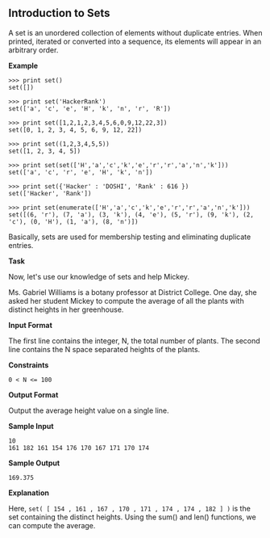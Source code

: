 ## Introduction to Sets

A set is an unordered collection of elements without duplicate entries. 
When printed, iterated or converted into a sequence, its elements will appear in an arbitrary order.

**Example**

```
>>> print set()
set([])

>>> print set('HackerRank')
set(['a', 'c', 'e', 'H', 'k', 'n', 'r', 'R'])

>>> print set([1,2,1,2,3,4,5,6,0,9,12,22,3])
set([0, 1, 2, 3, 4, 5, 6, 9, 12, 22])

>>> print set((1,2,3,4,5,5))
set([1, 2, 3, 4, 5])

>>> print set(set(['H','a','c','k','e','r','r','a','n','k']))
set(['a', 'c', 'r', 'e', 'H', 'k', 'n'])

>>> print set({'Hacker' : 'DOSHI', 'Rank' : 616 })
set(['Hacker', 'Rank'])

>>> print set(enumerate(['H','a','c','k','e','r','r','a','n','k']))
set([(6, 'r'), (7, 'a'), (3, 'k'), (4, 'e'), (5, 'r'), (9, 'k'), (2, 'c'), (0, 'H'), (1, 'a'), (8, 'n')])
```
Basically, sets are used for membership testing and eliminating duplicate entries. 

**Task**

Now, let's use our knowledge of sets and help Mickey.

Ms. Gabriel Williams is a botany professor at District College. One day, she asked her student Mickey to compute the average of all the plants with distinct heights in her greenhouse.

**Input Format**

The first line contains the integer, N, the total number of plants.
The second line contains the N space separated heights of the plants.

**Constraints**

`0 < N <= 100`

**Output Format**

Output the average height value on a single line.

**Sample Input**

```
10
161 182 161 154 176 170 167 171 170 174
```

**Sample Output**

`169.375`

**Explanation**

Here, `set( [ 154 , 161 , 167 , 170 , 171 , 174 , 174 , 182 ] )` is the set containing the distinct heights. Using the sum() and len() functions, we can compute the average.
